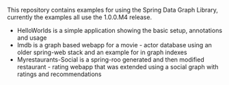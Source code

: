 This repository contains examples for using the Spring Data Graph Library, 
currently the examples all use the 1.0.0.M4 release.

*  HelloWorlds is a simple application showing the basic setup, annotations and usage
*  Imdb is a graph based webapp for a movie - actor database using an older spring-web stack and an example for in graph indexes
*  Myrestaurants-Social is a spring-roo generated and then modified restaurant - rating webapp that was extended using a social graph with ratings and recommendations

